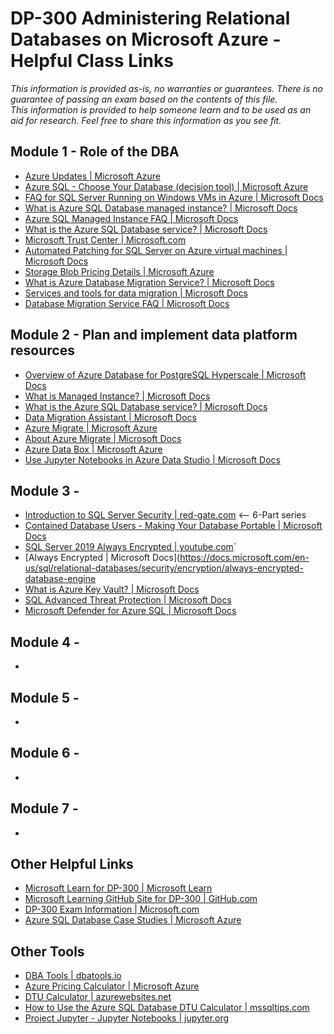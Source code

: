 # DP-300 Administering Relational Databases on Microsoft Azure - Helpful Class Links

_This information is provided as-is, no warranties or guarantees.  There is no guarantee of passing an exam
based on the contents of this file.  
This information is provided to help someone learn and to be used as an aid for research.
Feel free to share this information as you see fit._

## Module 1 - Role of the DBA
- [Azure Updates | Microsoft Azure](https://azure.microsoft.com/en-us/updates/)
- [Azure SQL - Choose Your Database (decision tool) | Microsoft Azure](https://azure.microsoft.com/en-us/products/azure-sql/#choose-your-database)
- [FAQ for SQL Server Running on Windows VMs in Azure | Microsoft Docs](https://docs.microsoft.com/en-us/azure/virtual-machines/windows/sql/virtual-machines-windows-sql-server-iaas-faq)
- [What is Azure SQL Database managed instance? | Microsoft Docs](https://docs.microsoft.com/en-us/azure/sql-database/sql-database-managed-instance)
- [Azure SQL Managed Instance FAQ | Microsoft Docs](https://docs.microsoft.com/en-us/azure/azure-sql/managed-instance/frequently-asked-questions-faq?view=azuresql)
- [What is the Azure SQL Database service? | Microsoft Docs](https://docs.microsoft.com/en-us/azure/sql-database/sql-database-technical-overview)
- [Microsoft Trust Center | Microsoft.com](https://microsoft.com/trustcenter)
- [Automated Patching for SQL Server on Azure virtual machines | Microsoft Docs](https://docs.microsoft.com/en-us/azure/azure-sql/virtual-machines/windows/automated-patching?view=azuresql)
- [Storage Blob Pricing Details | Microsoft Azure](https://azure.microsoft.com/en-us/pricing/details/storage/blobs/)
- [What is Azure Database Migration Service? | Microsoft Docs](https://docs.microsoft.com/en-us/azure/dms/dms-overview)
- [Services and tools for data migration | Microsoft Docs](https://docs.microsoft.com/en-us/azure/dms/dms-tools-matrix)
- [Database Migration Service FAQ | Microsoft Docs](https://docs.microsoft.com/en-us/azure/dms/faq)
  
## Module 2 - Plan and implement data platform resources
- [Overview of Azure Database for PostgreSQL Hyperscale | Microsoft Docs](https://docs.microsoft.com/en-us/azure/postgresql/overview#azure-database-for-postgresql---hyperscale-citus)
- [What is Managed Instance? | Microsoft Docs](https://docs.microsoft.com/en-us/azure/sql-database/sql-database-managed-instance)
- [What is the Azure SQL Database service? | Microsoft Docs](https://docs.microsoft.com/en-us/azure/sql-database/sql-database-technical-overview)
- [Data Migration Assistant | Microsoft Docs](https://docs.microsoft.com/en-us/sql/dma/dma-overview)
- [Azure Migrate | Microsoft Azure](https://azure.microsoft.com/en-us/services/azure-migrate)
- [About Azure Migrate | Microsoft Docs](https://docs.microsoft.com/en-us/azure/migrate/migrate-services-overview)
- [Azure Data Box | Microsoft Azure](https://azure.microsoft.com/en-us/services/databox/)
- [Use Jupyter Notebooks in Azure Data Studio | Microsoft Docs](https://docs.microsoft.com/en-us/sql/azure-data-studio/notebooks/notebooks-guidance)

## Module 3 - <MODULE TITLE>
- [Introduction to SQL Server Security | red-gate.com](https://www.red-gate.com/simple-talk/devops/data-privacy-and-protection/introduction-to-sql-server-security-part-1/) <-- 6-Part series
- [Contained Database Users - Making Your Database Portable | Microsoft Docs](https://docs.microsoft.com/en-us/sql/relational-databases/security/contained-database-users-making-your-database-portable)
- [SQL Server 2019 Always Encrypted | youtube.com](https://www.youtube.com/watch?v=beis_ivbQbo)`
- [Always Encrypted | Microsoft Docs](https://docs.microsoft.com/en-us/sql/relational-databases/security/encryption/always-encrypted-database-engine
- [What is Azure Key Vault? | Microsoft Docs](https://docs.microsoft.com/en-us/azure/key-vault/general/basic-concepts)
- [SQL Advanced Threat Protection | Microsoft Docs](https://docs.microsoft.com/en-us/azure/azure-sql/database/threat-detection-overview)
- [Microsoft Defender for Azure SQL | Microsoft Docs](https://docs.microsoft.com/en-us/azure/azure-sql/database/azure-defender-for-sql)
  
## Module 4 - <MODULE TITLE>
- 
  
## Module 5 - <MODULE TITLE>
- 
  
## Module 6 - <MODULE TITLE>
- 

## Module 7 - <MODULE TITLE>
-  
  
## Other Helpful Links
- [Microsoft Learn for DP-300 | Microsoft Learn](https://aka.ms/DP-300LearnCollection)
- [Microsoft Learning GitHub Site for DP-300 | GitHub.com](https://github.com/MicrosoftLearning/DP-300T00-Administering-Relational-Databases-on-Azure)
- [DP-300 Exam Information | Microsoft.com](https://docs.microsoft.com/en-us/learn/certifications/exams/dp-300)
- [Azure SQL Database Case Studies | Microsoft Azure](https://customers.microsoft.com/en-us/search?sq=azure%20sql&ff=&p=0&so=story_publish_date%20desc)

## Other Tools
- [DBA Tools | dbatools.io](https://dbatools.io)
- [Azure Pricing Calculator | Microsoft Azure](https://azure.microsoft.com/en-us/pricing/calculator)
- [DTU Calculator | azurewebsites.net](https://dtucalculator.azurewebsites.net)
- [How to Use the Azure SQL Database DTU Calculator | mssqltips.com](https://www.mssqltips.com/sqlservertip/5606/how-to-use-the-azure-sql-database-dtu-calculator)
- [Project Jupyter - Jupyter Notebooks | jupyter.org](https://jupyter.org/)
